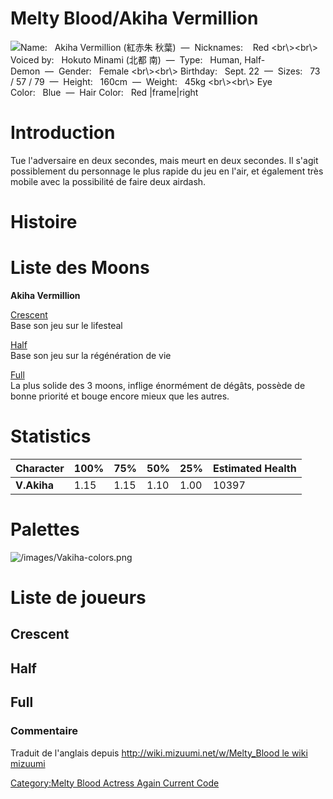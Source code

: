 # Melty Blood/Akiha Vermillion

![ **Name:**   Akiha Vermillion (紅赤朱 秋葉)  —  **Nicknames:**    Red
\<br\\\>\<br\\\> **Voiced by:**   Hokuto Minami (北都
南)  —  **Type:**   Human, Half-Demon  —  **Gender:**   Female
\<br\\\>\<br\\\> **Birthday:**   Sept. 22  —  **Sizes:**   73 / 57 /
79  —  **Height:**   160cm  —  **Weight:**   45kg \<br\\\>\<br\\\> **Eye
Color:**   Blue  —  **Hair Color:**   Red
\|frame\|right](/images/vakiha0.png " Name:   Akiha Vermillion (紅赤朱 秋葉)  —  Nicknames:    Red <br\><br\> Voiced by:   Hokuto Minami (北都 南)  —  Type:   Human, Half-Demon  —  Gender:   Female <br\><br\> Birthday:   Sept. 22  —  Sizes:   73 / 57 / 79  —  Height:   160cm  —  Weight:   45kg <br\><br\> Eye Color:   Blue  —  Hair Color:   Red |frame|right")

# Introduction

Tue l'adversaire en deux secondes, mais meurt en deux secondes. Il
s'agit possiblement du personnage le plus rapide du jeu en l'air, et
également très mobile avec la possibilité de faire deux airdash.

# Histoire

# Liste des Moons

**Akiha Vermillion**

[Crescent](Melty_Blood/Akiha_Vermillion/Crescent_Moon "wikilink")  
Base son jeu sur le lifesteal

[Half](Melty_Blood/Akiha_Vermillion/Half_Moon "wikilink")  
Base son jeu sur la régénération de vie

[Full](Melty_Blood/Akiha_Vermillion/Full_Moon "wikilink")  
La plus solide des 3 moons, inflige énormément de dégâts, possède de
bonne priorité et bouge encore mieux que les autres.

# Statistics

| Character   | 100% | 75%  | 50%  | 25%  | Estimated Health |
|-------------|------|------|------|------|------------------|
| **V.Akiha** | 1.15 | 1.15 | 1.10 | 1.00 | 10397            |

# Palettes

![](/images/Vakiha-colors.png "/images/Vakiha-colors.png")

# Liste de joueurs

## Crescent

## Half

## Full

### Commentaire

Traduit de l'anglais depuis [http://wiki.mizuumi.net/w/Melty_Blood le
wiki
mizuumi](http://wiki.mizuumi.net/w/Melty_Blood_le_wiki_mizuumi "wikilink")

[Category:Melty Blood Actress Again Current
Code](Category:Melty_Blood_Actress_Again_Current_Code "wikilink")

